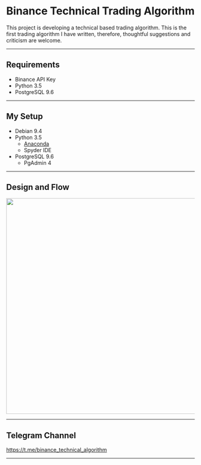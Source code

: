 # Binance Technical Trading Algorithm
This project is developing a technical based trading algorithm. This is the first trading algorithm I have written, therefore, thoughtful suggestions and criticism are welcome.  

---

## Requirements
- Binance API Key
- Python 3.5
- PostgreSQL 9.6

---

## My Setup
- Debian 9.4
- Python 3.5
  - [Anaconda](https://conda.io/docs/user-guide/install/linux.html)
  - Spyder IDE
- PostgreSQL 9.6
  - PgAdmin 4
  
---

## Design and Flow
<img src="https://swkxrg.dm.files.1drv.com/y4mRgJuaoqWLkQ90OzjkIjVE8_HgnCcqmo2nx9jb_9mEJuou8t9ZORrU6ZRHT1G7LHQQNeb7qcMdud5BYL1NILT4Eqd2_0VpooyS8gDQ0du4UV1c3XBnHY3j350TL8ybf45MgAZDTzXHyj38M0qgICIdgYn5O9nA7DKEoACjC5X-uOTN4tFN7QyH9SYt3GVaRtN3SgJQ4DeC_AYtIM7JakrPQ?width=1024&height=576&cropmode=none" width="1024" height="576" />

---

## Telegram Channel
https://t.me/binance_technical_algorithm

---
